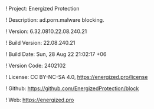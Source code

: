 ! Project: Energized Protection

! Description: ad.porn.malware blocking.

! Version: 6.32.0810.22.08.240.21

! Build Version: 22.08.240.21

! Build Date: Sun, 28 Aug 22 21:02:17 +06

! Version Code: 2402102

! License: CC BY-NC-SA 4.0, https://energized.pro/license

! Github: https://github.com/EnergizedProtection/block

! Web: https://energized.pro
